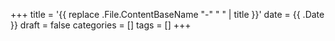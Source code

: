 +++
title = '{{ replace .File.ContentBaseName "-" " " | title }}'
date = {{ .Date }}
draft = false
categories = []
tags = []
+++

